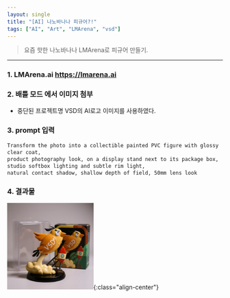 ```yaml
---
layout: single
title: "[AI] 나노바나나 피규어?!"
tags: ["AI", "Art", "LMArena", "vsd"]
---
```

> 요즘 핫한 나노바나나 LMArena로 피규어 만들기.

---
### 1. LMArena.ai <https://lmarena.ai>

### 2. 배틀 모드 에서 이미지 첨부
* 중단된 프로젝트명 VSD의 AI로고 이미지를 사용하였다.

### 3. prompt 입력
```
Transform the photo into a collectible painted PVC figure with glossy clear coat,
product photography look, on a display stand next to its package box,
studio softbox lighting and subtle rim light,
natural contact shadow, shallow depth of field, 50mm lens look
```

### 4. 결과물
<!-- ![VSD Image](/assets/images/vsd_figure.png "vsd"){:class="align-center"} -->
<img src="/assets/images/vsd_figure.png" width="40%" height="30%" title="vsd" alt="VSD Image">{:class="align-center"}